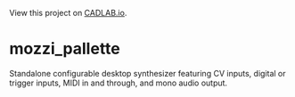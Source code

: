View this project on [CADLAB.io](https://cadlab.io/project/23283). 

# mozzi_pallette
Standalone configurable desktop synthesizer featuring CV inputs, digital or trigger inputs, MIDI in and through, and mono audio output.
